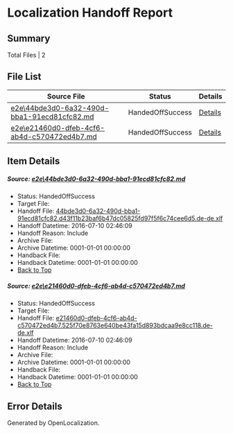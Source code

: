 # <a name='report-top'></a> Localization Handoff Report

## Summary
 Total Files | 2

## File List
 Source File | Status | Details 
 ----------- | ------ | ------- 
 [e2e\44bde3d0-6a32-490d-bba1-91ecd81cfc82.md](https://github.com/OpenLocalizationTestOrg/oltest/blob/598d02134e553c7d9a47f5ce48d3331d43c5427e/e2e/44bde3d0-6a32-490d-bba1-91ecd81cfc82.md) | HandedOffSuccess | [Details](#e605d6ddd6a88f1a880f6583265c0944d36dc22b1)
 [e2e\e21460d0-dfeb-4cf6-ab4d-c570472ed4b7.md](https://github.com/OpenLocalizationTestOrg/oltest/blob/598d02134e553c7d9a47f5ce48d3331d43c5427e/e2e/e21460d0-dfeb-4cf6-ab4d-c570472ed4b7.md) | HandedOffSuccess | [Details](#c702be560bf5d7e5a9983abc565d86ffef25da9d2)

## Item Details
##### <a name='e605d6ddd6a88f1a880f6583265c0944d36dc22b1'></a> Source: [e2e\44bde3d0-6a32-490d-bba1-91ecd81cfc82.md](https://github.com/OpenLocalizationTestOrg/oltest/blob/598d02134e553c7d9a47f5ce48d3331d43c5427e/e2e/44bde3d0-6a32-490d-bba1-91ecd81cfc82.md)
* Status: HandedOffSuccess
* Target File: 
* Handoff File: [44bde3d0-6a32-490d-bba1-91ecd81cfc82.d43f11b23baf6b47dc05825fd97f5f6c74cee6d5.de-de.xlf](https://github.com/OpenLocalizationTestOrg/olhandoff-e2e/blob/42206cfae9c268e85100f383b60e11ff6cffeb24/ol-handoff/OpenLocalizationTestOrg/oltest-dede-fly/ci/ht/44bde3d0-6a32-490d-bba1-91ecd81cfc82.d43f11b23baf6b47dc05825fd97f5f6c74cee6d5.de-de.xlf)
* Handoff Datetime: 2016-07-10 02:46:09
* Handoff Reason: Include
* Archive File: 
* Archive Datetime: 0001-01-01 00:00:00
* Handback File: 
* Handback Datetime: 0001-01-01 00:00:00
* [Back to Top](#report-top)

##### <a name='c702be560bf5d7e5a9983abc565d86ffef25da9d2'></a> Source: [e2e\e21460d0-dfeb-4cf6-ab4d-c570472ed4b7.md](https://github.com/OpenLocalizationTestOrg/oltest/blob/598d02134e553c7d9a47f5ce48d3331d43c5427e/e2e/e21460d0-dfeb-4cf6-ab4d-c570472ed4b7.md)
* Status: HandedOffSuccess
* Target File: 
* Handoff File: [e21460d0-dfeb-4cf6-ab4d-c570472ed4b7.525f70e8763e640be43fa15d893bdcaa9e8cc118.de-de.xlf](https://github.com/OpenLocalizationTestOrg/olhandoff-e2e/blob/42206cfae9c268e85100f383b60e11ff6cffeb24/ol-handoff/OpenLocalizationTestOrg/oltest-dede-fly/ci/ht/e21460d0-dfeb-4cf6-ab4d-c570472ed4b7.525f70e8763e640be43fa15d893bdcaa9e8cc118.de-de.xlf)
* Handoff Datetime: 2016-07-10 02:46:09
* Handoff Reason: Include
* Archive File: 
* Archive Datetime: 0001-01-01 00:00:00
* Handback File: 
* Handback Datetime: 0001-01-01 00:00:00
* [Back to Top](#report-top)


## Error Details

Generated by OpenLocalization.
